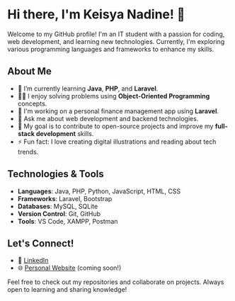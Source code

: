 # Hi there, I'm Keisya Nadine! 👋

Welcome to my GitHub profile! I'm an IT student with a passion for coding, web development, and learning new technologies. Currently, I'm exploring various programming languages and frameworks to enhance my skills.

## About Me

- 🌱 I’m currently learning **Java**, **PHP**, and **Laravel**.
- 👩‍💻 I enjoy solving problems using **Object-Oriented Programming** concepts.
- 🔭 I'm working on a personal finance management app using **Laravel**.
- 💬 Ask me about web development and backend technologies.
- 🎯 My goal is to contribute to open-source projects and improve my **full-stack development** skills.
- ⚡ Fun fact: I love creating digital illustrations and reading about tech trends.

## Technologies & Tools
- **Languages**: Java, PHP, Python, JavaScript, HTML, CSS
- **Frameworks**: Laravel, Bootstrap
- **Databases**: MySQL, SQLite
- **Version Control**: Git, GitHub
- **Tools**: VS Code, XAMPP, Postman

## Let's Connect!
- 💼 [LinkedIn](https://linkedin.com/in/keisya-nadine)
- 🌐 [Personal Website](https://keisyanadine.com) (coming soon!)

Feel free to check out my repositories and collaborate on projects. Always open to learning and sharing knowledge!



<!---
Keiyn3/Keiyn3 is a ✨ special ✨ repository because its `README.md` (this file) appears on your GitHub profile.
You can click the Preview link to take a look at your changes.
--->
